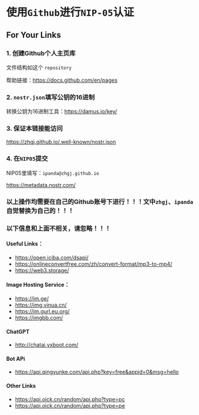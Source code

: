 # 使用`Github`进行`NIP-05`认证

## For Your Links

### 1. 创建Github个人主页库

文件结构如这个 `repository`

帮助链接：https://docs.github.com/en/pages

### 2. `nostr.json`填写公钥的16进制

转换公钥为16进制工具：https://damus.io/key/

### 3. 保证本链接能访问

https://zhgj.github.io/.well-known/nostr.json

### 4. 在`NIP05`提交

NIP05里填写：`ipanda@zhgj.github.io`

https://metadata.nostr.com/

### 以上操作均需要在自己的Github账号下进行！！！文中`zhgj`、`ipanda`自觉替换为自己的！！！

### 以下信息和上面不相关，请忽略！！！

#### Useful Links：
* https://open.iciba.com/dsapi/
* https://onlineconvertfree.com/zh/convert-format/mp3-to-mp4/
* https://web3.storage/

#### Image Hosting Service：
* https://im.ge/
* https://img.vinua.cn/
* https://im.gurl.eu.org/
* https://imgbb.com/

#### ChatGPT
* http://chatai.yxboot.com/

#### Bot APi
* https://api.qingyunke.com/api.php?key=free&appid=0&msg=hello

#### Other Links
* https://api.oick.cn/random/api.php?type=pc
* https://api.oick.cn/random/api.php?type=pe
